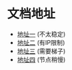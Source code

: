 # 文档地址

- [地址一](https://sonvee.github.io/sv-app-docs/docs-github) (不太稳定)
- [地址二](https://static-mp-74bfcbac-6ba6-4f39-8513-8831390ff75a.next.bspapp.com/docs-uni) (有IP限制)
- [地址三](https://sv-app-docs.vercel.app) (需要梯子)
- [地址四](https://sv-app-docs.pages.dev) (节点稍慢)
